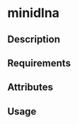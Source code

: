 minidlna
========

Description
-----------

Requirements
------------

Attributes
----------

Usage
-----
